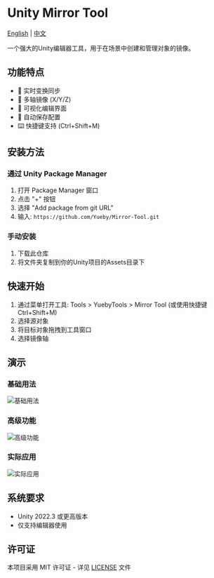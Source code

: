 # Unity Mirror Tool

[English](README.md) | [中文](README_CN.md)

一个强大的Unity编辑器工具，用于在场景中创建和管理对象的镜像。

## 功能特点

- 🔄 实时变换同步
- 🎯 多轴镜像 (X/Y/Z)
- 🎨 可视化编辑界面
- 💾 自动保存配置
- ⌨️ 快捷键支持 (Ctrl+Shift+M)

## 安装方法

### 通过 Unity Package Manager

1. 打开 Package Manager 窗口
2. 点击 "+" 按钮
3. 选择 "Add package from git URL"
4. 输入: `https://github.com/Yueby/Mirror-Tool.git`

### 手动安装

1. 下载此仓库
2. 将文件夹复制到你的Unity项目的Assets目录下

## 快速开始

1. 通过菜单打开工具: Tools > YuebyTools > Mirror Tool (或使用快捷键 Ctrl+Shift+M)
2. 选择源对象
3. 将目标对象拖拽到工具窗口
4. 选择镜像轴

## 演示

### 基础用法
![基础用法](https://Yueby.github.io/picx-images-hosting/mirrortool-howtouse.9dd2k4cq3r.gif)

### 高级功能
![高级功能](https://Yueby.github.io/picx-images-hosting/mirrortool-detail.wio0gw8ir.gif)

### 实际应用
![实际应用](https://Yueby.github.io/picx-images-hosting/mirrortool-demo.5q7iwlgxlr.gif)

## 系统要求

- Unity 2022.3 或更高版本
- 仅支持编辑器使用

## 许可证

本项目采用 MIT 许可证 - 详见 [LICENSE](LICENSE) 文件 